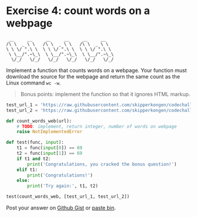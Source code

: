 # Exercise 4: count words on a webpage

```
 __     __     __     __     __     __    
/\ \  _ \ \   /\ \  _ \ \   /\ \  _ \ \   
\ \ \/ ".\ \  \ \ \/ ".\ \  \ \ \/ ".\ \  
 \ \__/".~\_\  \ \__/".~\_\  \ \__/".~\_\
  \/_/   \/_/   \/_/   \/_/   \/_/   \/_/
```

Implement a function that counts words on a webpage. Your function must download the source for the webpage and return the same count as the Linux command `wc -w`.

> Bonus points: implement the function so that it ignores HTML markup.

```python
test_url_1 = 'https://raw.githubusercontent.com/skipperkongen/codechallenge-serotina-kudos/main/page_raw.txt'
test_url_2 = 'https://raw.githubusercontent.com/skipperkongen/codechallenge-serotina-kudos/main/page_markup.html'

def count_words_web(url):
    # TODO: implement, return integer, number of words on webpage
    raise NotImplementedError

def test(func, input):
    t1 = func(input[0]) == 69
    t2 = func(input[1]) == 69
    if t1 and t2:
        print('Congratulations, you cracked the bonus question!')
    elif t1:
        print('Congratulations!')
    else:
        print('Try again:', t1, t2)

test(count_words_web, [test_url_1, test_url_2])
```

Post your answer on [Github Gist](https://gist.github.com/) or [paste bin](https://paste.ubuntu.com/).
